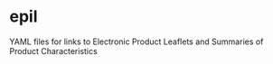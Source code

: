 # epil
YAML files for links to Electronic Product Leaflets and Summaries of Product Characteristics
